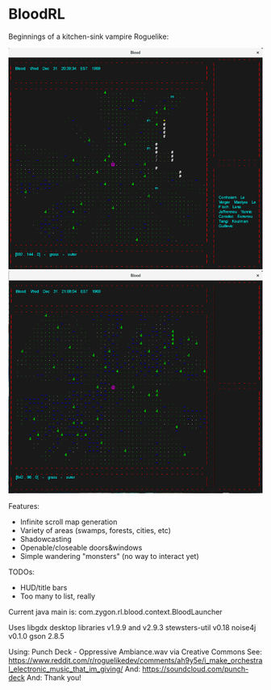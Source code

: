 # BloodRL
Beginnings of a kitchen-sink vampire Roguelike:

![Alt text](/images/BloodRL3.png?raw=true "Blood")
![Alt text](/images/BloodRL4.png?raw=true "Blood")

Features: 
* Infinite scroll map generation
* Variety of areas (swamps, forests, cities, etc)
* Shadowcasting
* Openable/closeable doors&windows
* Simple wandering "monsters" (no way to interact yet)

TODOs:
* HUD/title bars
* Too many to list, really

Current java main is:
com.zygon.rl.blood.context.BloodLauncher

Uses libgdx desktop libraries v1.9.9 and v2.9.3
stewsters-util v0.18
noise4j v0.1.0
gson 2.8.5

Using: Punch Deck - Oppressive Ambiance.wav via Creative Commons
See: https://www.reddit.com/r/roguelikedev/comments/ah9y5e/i_make_orchestral_electronic_music_that_im_giving/
And: https://soundcloud.com/punch-deck
And: Thank you!
